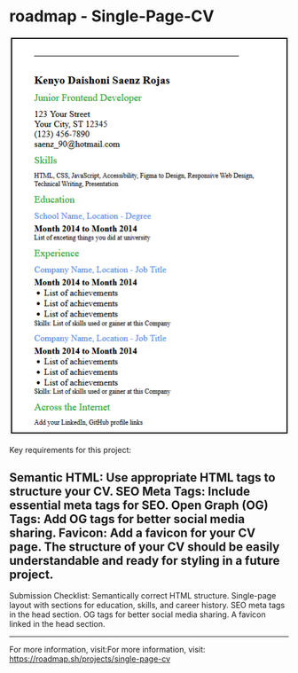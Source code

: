 # roadmap - Single-Page-CV

![Design preview for the Order summary card coding challenge](./img/CV.png)

Key requirements for this project:

Semantic HTML: Use appropriate HTML tags to structure your CV.
SEO Meta Tags: Include essential meta tags for SEO.
Open Graph (OG) Tags: Add OG tags for better social media sharing.
Favicon: Add a favicon for your CV page.
The structure of your CV should be easily understandable and ready for styling in a future project.
-------------------------------------------------------------
Submission Checklist:
Semantically correct HTML structure.
Single-page layout with sections for education, skills, and career history.
SEO meta tags in the head section.
OG tags for better social media sharing.
A favicon linked in the head section.

-------------------------------------------------------------
For more information, visit:For more information, visit: https://roadmap.sh/projects/single-page-cv